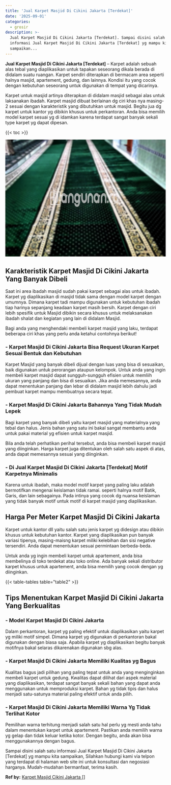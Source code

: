 ```yaml
---
title: 'Jual Karpet Masjid Di Cikini Jakarta [Terdekat]'
date: '2025-09-01'
categories:
  - grosir
description: >-
  Jual Karpet Masjid Di Cikini Jakarta [Terdekat]. Sampai disini salah satu
  informasi Jual Karpet Masjid Di Cikini Jakarta [Terdekat] yg mampu kita
  sampaikan...
---
```


**Jual Karpet Masjid Di Cikini Jakarta \[Terdekat\]** – Karpet adalah sebuah alas tebal yang diaplikasikan untuk tapakan seseorang dikala berada di didalam suatu ruangan. Karpet sendiri diterapkan di bermacam area seperti halnya masjid, apartement, gedung, dan lainnya. Kondisi itu yang cocok dengan kebutuhan seseorang untuk digunakan di tempat yang dicarinya.

Karpet untuk masjid artinya diterapkan di didalam masjid sebagai alas untuk laksanakan ibadah. Karpet masjid dibuat berlainan dg ciri khas nya masing-2 sesuai dengan karakteristik yang dibutuhkan untuk masjid. Begitu jua dg karpet untuk kantor yg dibikin khusus untuk perkantoran. Anda bisa memilih model karpet sesuai yg di idamkan karena terdapat sangat banyak sekali type karpet yg dapat dipesan.

{{< toc >}}

![Jual Karpet Masjid Di Cikini Jakarta [Terdekat]](/images/grosir-karpet-murah-54.png)

## Karakteristik Karpet Masjid Di Cikini Jakarta Yang Banyak Dibeli

Saat ini area ibadah masjid sudah pakai karpet sebagai alas untuk ibadah. Karpet yg diaplikasikan di masjid tidak sama dengan model karpet dengan umumnya. Dimana karpet tadi mampu digunakan untuk kebutuhan ibadah tiap harinya sepanjang keadaan karpet masih bersih. Karpet dengan ciri lebih spesifik untuk Masjid dibikin secara khusus untuk melaksanakan ibadah shalat dan kegiatan yang lain di didalam Masjid.

Bagi anda yang menghendaki membeli karpet masjid yang laku, terdapat beberapa ciri khas yang perlu anda ketahui contohnya berikut!

### \- Karpet Masjid Di Cikini Jakarta Bisa Request Ukuran Karpet Sesuai Bentuk dan Kebutuhan

Karpet Masjid yang banyak dibeli dijual dengan luas yang bisa di sesuaikan, baik digunakan untuk perorangan ataupun kelompok. Untuk anda yang ingin membeli karpet masjid dapat sungguh-sungguh efisien untuk memliih ukuran yang panjang dan bisa di sesuaikan. Jika anda memesannya, anda dapat menentukan panjang dan lebar di didalam masjid lebih dahulu jadi pembuat karpet mampu membuatnya secara tepat.

### \- Karpet Masjid Di Cikini Jakarta Bahannya Yang Tidak Mudah Lepek

Bagi karpet yang banyak dibeli yaitu karpet masjid yang materialnya yang tebal dan halus. Jenis bahan yang satu ini bakal sangat membantu anda untuk pakai material yg efisien untuk karpet masjid.

Bila anda telah perhatikan perihal tersebut, anda bisa membeli karpet masjid yang diinginkan. Harga karpet juga ditentukan oleh salah satu aspek di atas, anda dapat memesannya sesuai yang diinginkan.

### \- Di Jual Karpet Masjid Di Cikini Jakarta \[Terdekat\] Motif Karpetnya Minimalis

Karena untuk ibadah, maka model motif karpet yang paling laku adalah bermotifkan mengenai keislaman tidak ramai. seperti halnya motif Batik, Garis, dan lain sebagainya. Pada intinya yang cocok dg nuansa keislaman yang tidak banyak motif untuk motif di karpet masjid yang diaplikasikan.

## Harga Per Meter Karpet Masjid Di Cikini Jakarta

Karpet untuk kantor dll yaitu salah satu jenis karpet yg didesign atau dibikin khusus untuk kebutuhan kantor. Karpet yang diaplikasikan pun banyak variasi tipenya, masing-maisng karpet miliki kelebihan dan sisi negative tersendiri. Anda dapat menentukan sesuai permintaan berbeda-beda.

Untuk anda yg ingin membeli karpet untuk apartement, anda bisa membelinya di toko terdekat atau toko online. Ada banyak sekali distributor karpet khusus untuk apartement, anda bisa memilih yang cocok dengan yg diinginkan.

{{< table-tables table="table2" >}}

## Tips Menentukan Karpet Masjid Di Cikini Jakarta Yang Berkualitas

### \- Model Karpet Masjid Di Cikini Jakarta

Dalam perkantoran, karpet yg paling efektif untuk diaplikasikan yaitu karpet yg miliki motif simpel. Dimana karpet yg digunakan di perkantoran bakal digunakan dengan biasa saja. Apabila karpet yg diaplikasikan begitu banyak motifnya bakal selaras dikarenakan digunakan sbg alas.

### \- Karpet Masjid Di Cikini Jakarta Memiliki Kualitas yg Bagus

Kualitas bagus jadi pilihan yang paling tepat untuk anda yang menginginkan membeli karpet untuk gedung. Kwalitas dapat dilihat dari aspek material yang diaplikasikan, terdapat sangat banyak sekali bahan yang dapat anda menggunakan untuk memproduksi karpet. Bahan yg tidak tipis dan halus menjadi satu-satunya material paling efektif untuk anda pilih.

### \- Karpet Masjid Di Cikini Jakarta Memiliki Warna Yg Tidak Terlihat Kotor

Pemilihan warna terhitung menjadi salah satu hal perlu yg mesti anda tahu dalam menentukan karpet untuk apartement. Pastikan anda memilih warna yg gelap dan tidak keluar ketika kotor. Dengan begitu, anda akan bisa menggunakannya dengan bagus.

Sampai disini salah satu informasi Jual Karpet Masjid Di Cikini Jakarta \[Terdekat\] yg mampu kita sampaikan, Silahkan hubungi kami via telpon yang terdapat di halaman web site ini untuk konsultasi dan negosiasi harganya. Mudah-mudahan bermanfaat, terima kasih.

**Ref by:**  [Karpet Masjid Cikini Jakarta []](https://id.wikipedia.org/wiki/Karpet)
